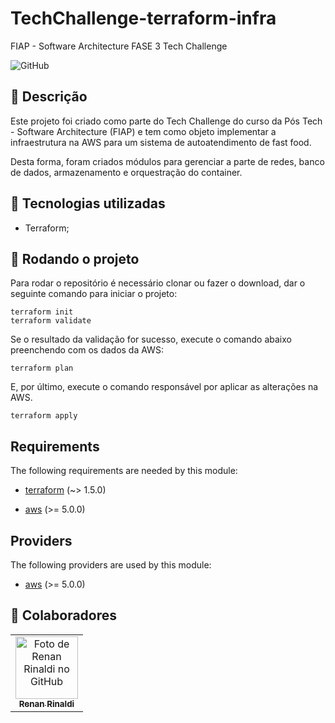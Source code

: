 # TechChallenge-terraform-infra
FIAP - Software Architecture FASE 3 Tech Challenge

![GitHub](https://img.shields.io/github/license/dropbox/dropbox-sdk-java)

## :memo: Descrição
Este projeto foi criado como parte do Tech Challenge do curso da Pós Tech - Software Architecture (FIAP) e tem como objeto implementar a infraestrutura na AWS para um sistema de autoatendimento de fast food.

Desta forma, foram criados módulos para gerenciar a parte de redes, banco de dados, armazenamento e orquestração do container.

## :wrench: Tecnologias utilizadas
* Terraform;

## :rocket: Rodando o projeto
Para rodar o repositório é necessário clonar ou fazer o download, dar o seguinte comando para iniciar o projeto:

```
terraform init
terraform validate
```

Se o resultado da validação for sucesso, execute o comando abaixo preenchendo com os dados da AWS:
```
terraform plan
```

E, por último, execute o comando responsável por aplicar as alterações na AWS.
```
terraform apply
```

## Requirements

The following requirements are needed by this module:

- <a name="requirement_terraform"></a> [terraform](#requirement\_terraform) (~> 1.5.0)

- <a name="requirement_aws"></a> [aws](#requirement\_aws) (>= 5.0.0)

## Providers

The following providers are used by this module:

- <a name="provider_aws"></a> [aws](#provider\_aws) (>= 5.0.0)

## :handshake: Colaboradores
<table>
  <tr>
    <td align="center">
      <a href="https://github.com/renanrcr">
        <img src="https://avatars.githubusercontent.com/u/83503490?v=4" width="100px;" alt="Foto de Renan Rinaldi no GitHub"/><br>
        <sub>
          <b>Renan Rinaldi</b>
        </sub>
      </a>
    </td>
  </tr>
</table>